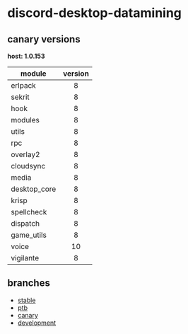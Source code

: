 # discord-desktop-datamining

## canary versions

**host: 1.0.153**

| module | version |
| ------ | :-----: |
| erlpack | 8 |
| sekrit | 8 |
| hook | 8 |
| modules | 8 |
| utils | 8 |
| rpc | 8 |
| overlay2 | 8 |
| cloudsync | 8 |
| media | 8 |
| desktop_core | 8 |
| krisp | 8 |
| spellcheck | 8 |
| dispatch | 8 |
| game_utils | 8 |
| voice | 10 |
| vigilante | 8 |

## branches

- [stable](https://github.com/OpenAsar/discord-desktop-datamining/tree/stable)
- [ptb](https://github.com/OpenAsar/discord-desktop-datamining/tree/ptb)
- [canary](https://github.com/OpenAsar/discord-desktop-datamining/tree/canary)
- [development](https://github.com/OpenAsar/discord-desktop-datamining/tree/development)